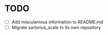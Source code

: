 TODO
====

- [ ] Add misculanious information to README.md
- [ ] Migrate sartorius_scale to its own repository